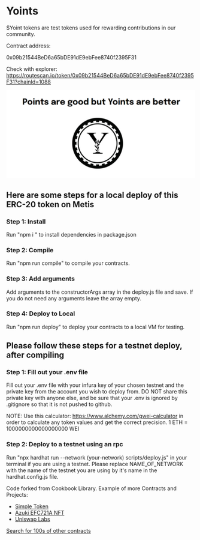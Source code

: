 
# Yoints

$Yoint tokens are test tokens used for rewarding contributions in our community.

Contract address:

0x09b21544BeD6a65bDE91dE9ebFee8740f2395F31

Check with explorer:
https://routescan.io/token/0x09b21544BeD6a65bDE91dE9ebFee8740f2395F31?chainId=1088

![$Yoints](https://github.com/brightnft/yoints/blob/main/yoints.png)


## Here are some steps for a local deploy of this ERC-20 token on Metis

 
### Step 1: Install

Run "npm i " to install dependencies in package.json


### Step 2: Compile

Run "npm run compile" to compile your contracts.

### Step 3: Add arguments

Add arguments to the constructorArgs array in the deploy.js file and save.  If you do not need any arguments leave the array empty.

### Step 4: Deploy to Local

Run "npm run deploy" to deploy your contracts to a local VM for testing.


## Please follow these steps for a testnet deploy, after compiling


### Step 1: Fill out your .env file

Fill out your .env file with your infura key of your chosen testnet and the private key from the account you wish to deploy from. DO NOT share this private key with anyone else, and be sure that your .env is ignored by .gitignore so that it is not pushed to github. 

NOTE: Use this calculator: https://www.alchemy.com/gwei-calculator in order to calculate any token values and get the correct precision. 1 ETH = 1000000000000000000 WEI


### Step 2: Deploy to a testnet using an rpc

Run "npx hardhat run --network (your-network) scripts/deploy.js" in your terminal if you are using a testnet. Please replace NAME_OF_NETWORK with the name of the testnet you are using by it's name in the hardhat.config.js file.


Code forked from Cookbook Library. Example of more Contracts and Projects:

- [Simple Token](https://www.cookbook.dev/contracts/simple-token?utm=code)
- [Azuki EFC721A NFT](https://www.cookbook.dev/contracts/Azuki-ERC721A-NFT-Sale?utm=code)
- [Uniswap Labs](https://www.cookbook.dev/libraries/Uniswap-V4-HookBook?utm=code)

[Search for 100s of other contracts](https://www.cookbook.dev/search?q=&categories=Contracts&sort=popular&filter=&page=1&utm=code)

